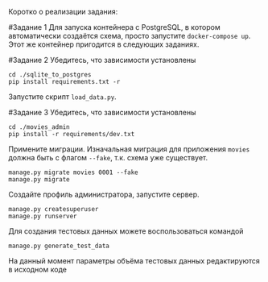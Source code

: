 Коротко о реализации задания:

#Задание 1
Для запуска контейнера с PostgreSQL, в котором автоматически создаётся схема, просто запустите 
```docker-compose up```. Этот же контейнер пригодится в следующих заданиях.

#Задание 2
Убедитесь, что зависимости установлены

```commandline
cd ./sqlite_to_postgres
pip install requirements.txt -r
```

Запустите скрипт `load_data.py`.

#Задание 3
Убедитесь, что зависимости установлены

```commandline
cd ./movies_admin
pip install -r requirements/dev.txt
```
Примените миграции. Изначальная миграция для приложения `movies` должна быть с флагом `--fake`,
т.к. схема уже существует.
```commandline
manage.py migrate movies 0001 --fake
manage.py migrate 
```
Создайте профиль администратора, запустите сервер.
```commandline
manage.py createsuperuser
manage.py runserver 
```
Для создания тестовых данных можете воспользоваться командой
```commandline
manage.py generate_test_data
```
На данный момент параметры объёма тестовых данных редактируются в исходном коде